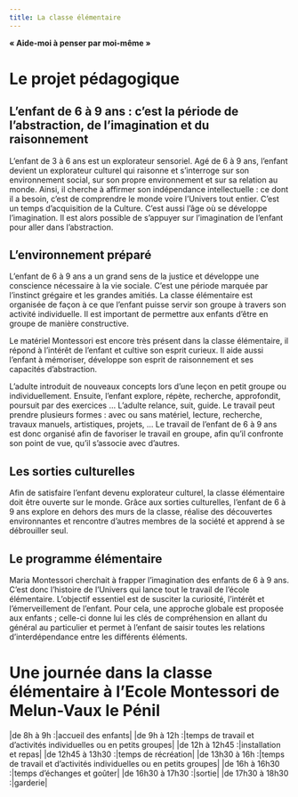 ```yaml
---
title: La classe élémentaire
---
```


**« Aide-moi à penser par moi-même »**

# Le projet pédagogique

## L’enfant de 6 à 9 ans : c’est la période de l’abstraction, de l’imagination et du raisonnement

L’enfant de 3 à 6 ans est un explorateur sensoriel. Agé de 6 à 9 ans, l’enfant devient un explorateur culturel qui raisonne et s’interroge sur son environnement social, sur son propre environnement et sur sa relation au monde. Ainsi, il cherche à affirmer son indépendance intellectuelle : ce dont il a besoin, c’est de comprendre le monde voire l’Univers tout entier. C’est un temps d’acquisition de la Culture.
C’est aussi l’âge où se développe l’imagination. Il est alors possible de s’appuyer sur l’imagination de l’enfant pour aller dans l’abstraction.

## L’environnement préparé

L’enfant de 6 à 9 ans a un grand sens de la justice et développe une conscience nécessaire à la vie sociale. C’est une période marquée par l’instinct grégaire et les grandes amitiés.
La classe élémentaire est organisée de façon à ce que l’enfant puisse servir son groupe à travers son activité individuelle. Il est important de permettre aux enfants d’être en groupe de manière constructive.

Le matériel Montessori est encore très présent dans la classe élémentaire, il répond à l’intérêt de l’enfant et cultive son esprit curieux. Il aide aussi l’enfant à mémoriser, développe son esprit de raisonnement et ses capacités d’abstraction.

L’adulte introduit de nouveaux concepts lors d’une leçon en petit groupe ou individuellement. Ensuite, l’enfant explore, répète, recherche, approfondit, poursuit par des exercices … L’adulte relance, suit, guide. Le travail peut prendre plusieurs formes : avec ou sans matériel, lecture, recherche, travaux manuels, artistiques, projets, …
Le travail de l’enfant de 6 à 9 ans est donc organisé afin de favoriser le travail en groupe, afin qu’il confronte son point de vue, qu’il s’associe avec d’autres.

## Les sorties culturelles

Afin de satisfaire l’enfant devenu explorateur culturel, la classe élémentaire doit être ouverte sur le monde. Grâce aux sorties culturelles, l’enfant de 6 à 9 ans explore en dehors des murs de la classe, réalise des découvertes environnantes et rencontre d’autres membres de la société et apprend à se débrouiller seul.

## Le programme élémentaire

Maria Montessori cherchait à frapper l’imagination des enfants de 6 à 9 ans. C’est donc l’histoire de l’Univers qui lance tout le travail de l’école élémentaire. L’objectif essentiel est de susciter la curiosité, l’intérêt et l’émerveillement de l’enfant. Pour cela, une approche globale est proposée aux enfants ; celle-ci donne lui les clés de compréhension en allant du général au particulier et permet à l’enfant de saisir toutes les relations d’interdépendance entre les différents éléments.

# Une journée dans la classe élémentaire à l’Ecole Montessori de Melun-Vaux le Pénil

|de 8h à 9h :|accueil des enfants|
|de 9h à 12h :|temps de travail et d’activités individuelles ou en petits groupes|
|de 12h à 12h45 :|installation et repas|
|de 12h45 à 13h30 :|temps de récréation|
|de 13h30 à 16h :|temps de travail et d’activités individuelles ou en petits groupes|
|de 16h à 16h30 :|temps d’échanges et goûter|
|de 16h30 à 17h30 :|sortie|
|de 17h30 à 18h30 :|garderie|
